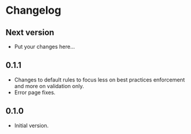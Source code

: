 # Changelog

## Next version

- Put your changes here...

## 0.1.1

- Changes to default rules to focus less on best practices enforcement and more on validation only.
- Error page fixes.

## 0.1.0

- Initial version.

